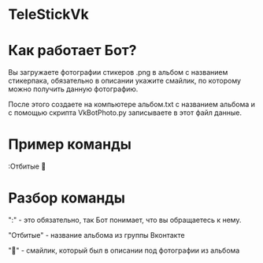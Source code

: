 # TeleStickVk
# Как работает Бот?
Вы загружаете фотографии стикеров .png в альбом с названием стикерпака, обязательно в описании укажите смайлик,
по которому можно получить данную фотографию.

После этого создаете на компьютере альбом.txt с названием альбома и с помощью скрипта VkBotPhoto.py записываете в этот файл данные.
# Пример команды
:Отбитые 🤣
# Разбор команды
":" - это обязательно, так Бот понимает, что вы обращаетесь к нему.

"Отбитые" - название альбома из группы Вконтакте

"🤣" - смайлик, который был в описании под фотографии из альбома
